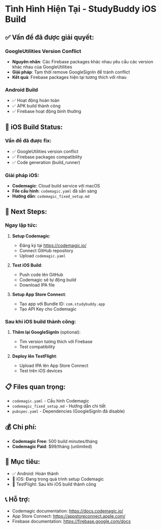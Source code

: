 # Tình Hình Hiện Tại - StudyBuddy iOS Build

## ✅ **Vấn đề đã được giải quyết:**

### **GoogleUtilities Version Conflict**
- **Nguyên nhân**: Các Firebase packages khác nhau yêu cầu các version khác nhau của GoogleUtilities
- **Giải pháp**: Tạm thời remove GoogleSignIn để tránh conflict
- **Kết quả**: Firebase packages hiện tại tương thích với nhau

### **Android Build**
- ✅ Hoạt động hoàn toàn
- ✅ APK build thành công
- ✅ Firebase hoạt động bình thường

## 📱 **iOS Build Status:**

### **Vấn đề đã được fix:**
- ✅ GoogleUtilities version conflict
- ✅ Firebase packages compatibility
- ✅ Code generation (build_runner)

### **Giải pháp iOS:**
- **Codemagic**: Cloud build service với macOS
- **File cấu hình**: `codemagic.yaml` đã sẵn sàng
- **Hướng dẫn**: `codemagic_fixed_setup.md`

## 🚀 **Next Steps:**

### **Ngay lập tức:**
1. **Setup Codemagic**:
   - Đăng ký tại https://codemagic.io/
   - Connect GitHub repository
   - Upload `codemagic.yaml`

2. **Test iOS Build**:
   - Push code lên GitHub
   - Codemagic sẽ tự động build
   - Download IPA file

3. **Setup App Store Connect**:
   - Tạo app với Bundle ID: `com.studybuddy.app`
   - Tạo API Key cho Codemagic

### **Sau khi iOS build thành công:**
1. **Thêm lại GoogleSignIn** (optional):
   - Tìm version tương thích với Firebase
   - Test compatibility

2. **Deploy lên TestFlight**:
   - Upload IPA lên App Store Connect
   - Test trên iOS devices

## 📋 **Files quan trọng:**
- `codemagic.yaml` - Cấu hình Codemagic
- `codemagic_fixed_setup.md` - Hướng dẫn chi tiết
- `pubspec.yaml` - Dependencies (GoogleSignIn đã disable)

## 💰 **Chi phí:**
- **Codemagic Free**: 500 build minutes/tháng
- **Codemagic Paid**: $99/tháng (unlimited)

## 🎯 **Mục tiêu:**
- ✅ Android: Hoàn thành
- 🔄 iOS: Đang trong quá trình setup Codemagic
- 📱 TestFlight: Sau khi iOS build thành công

## 📞 **Hỗ trợ:**
- Codemagic documentation: https://docs.codemagic.io/
- App Store Connect: https://appstoreconnect.apple.com/
- Firebase documentation: https://firebase.google.com/docs 